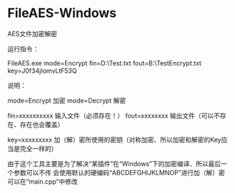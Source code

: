 # FileAES-Windows
AES文件加密解密


运行指令：

FileAES.exe mode=Encrypt fin=D:\Test.txt fout=B:\TestEncrypt.txt key=J0f34jIomvLtF53Q

说明：

mode=Encrypt	加密
mode=Decrypt	解密 

fin=xxxxxxxxxx	输入文件（必须存在！）
fout=xxxxxxxx	输出文件（可以不存在、存在也会覆盖）

key=xxxxxxxxx	加（解）密所使用的密钥（对称加密、所以加密和解密的Key应当是完全一样的）

由于这个工具主要是为了解决“某插件”在“Windows”下的加密编译、所以最后一个参数可以不传
会使用默认的硬编码“ABCDEFGHIJKLMNOP”进行加（解）密
可以在“main.cpp”中修改
